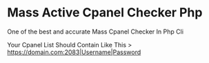 # Mass Active Cpanel Checker Php

One of the best and accurate Mass Cpanel Checker In Php Cli

Your Cpanel List Should Contain Like This > https://domain.com:2083|Username|Password

<br>
